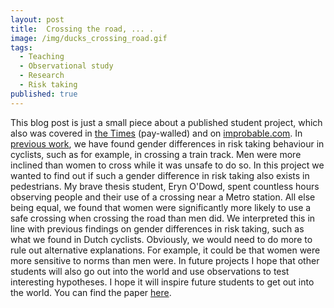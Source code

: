 ```yaml
---
layout: post
title:  Crossing the road, ... .
image: /img/ducks_crossing_road.gif
tags:
  - Teaching
  - Observational study
  - Research
  - Risk taking
published: true
---
```


This blog post is just a small piece about a published student project, which also was covered in [the Times](https://www.thetimes.co.uk/article/men-prefer-high-risk-option-even-when-crossing-the-road-52n526snz) (pay-walled) and on  [improbable.com](https://www.improbable.com/2018/05/15/women-and-men-at-a-british-pedestrian-crossing/). In [previous work](http://journals.sagepub.com/doi/pdf/10.1177/147470491301100206), we have found gender differences in risk taking behaviour in cyclists, such as for example, in crossing a train track. Men were more inclined than women to cross while it was unsafe to do so.  In this project we wanted to find out if such a gender difference in risk taking also exists in pedestrians. My brave thesis student, Eryn O'Dowd, spent countless hours observing people and their use of a crossing near a Metro station. All else being equal, we found that women were significantly more likely to use a safe crossing when crossing the road than men did. We interpreted this in line with previous findings on gender differences in risk taking, such as what we found in Dutch cyclists. Obviously, we would need to do more to rule out alternative explanations. For example, it could be that women were more sensitive to norms than men were. In future projects I hope that other students will also go out into the world and use observations to test interesting hypotheses. I hope it will inspire future students to get out into the world. You can find the paper [here](http://lebs.hbesj.org/index.php/lebs/article/view/lebs.2018.65/220).